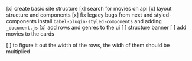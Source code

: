 [x] create basic site structure
[x] search for movies on api
[x] layout structure and components
[x] fix legacy bugs from next and styled-components install `babel-plugin-styled-components` and adding `_document.js`
[x] add rows and genres to the ui
[ ] structure banner
[ ] add movies to the cards

[ ] to figure it out the width of the rows, the widh of them should be multiplied
